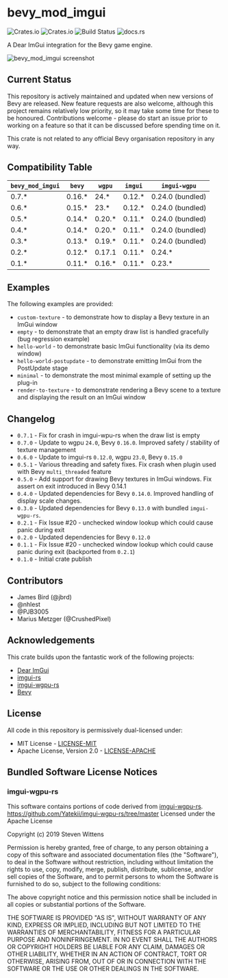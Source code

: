 # bevy_mod_imgui

![Crates.io](https://img.shields.io/crates/v/bevy_mod_imgui)
![Crates.io](https://img.shields.io/crates/l/bevy_mod_imgui)
![Build Status](https://github.com/jbrd/bevy_mod_imgui/actions/workflows/rust.yml/badge.svg)
![docs.rs](https://img.shields.io/docsrs/bevy_mod_imgui)

A Dear ImGui integration for the Bevy game engine.

![bevy_mod_imgui screenshot](media/screenshot.png)

## Current Status

This repository is actively maintained and updated when new versions of Bevy are released. New feature
requests are also welcome, although this project remains relatively low priority, so it may take some
time for these to be honoured. Contributions welcome - please do start an issue prior to working on
a feature so that it can be discussed before spending time on it.

This crate is not related to any official Bevy organisation repository in any way.

## Compatibility Table

|`bevy_mod_imgui`|`bevy`  |`wgpu`  |`imgui` |`imgui-wgpu`      |
|----------------|--------|--------|--------|------------------|
| 0.7.*          | 0.16.* | 24.*   | 0.12.* | 0.24.0 (bundled) |
| 0.6.*          | 0.15.* | 23.*   | 0.12.* | 0.24.0 (bundled) |
| 0.5.*          | 0.14.* | 0.20.* | 0.11.* | 0.24.0 (bundled) |
| 0.4.*          | 0.14.* | 0.20.* | 0.11.* | 0.24.0 (bundled) |
| 0.3.*          | 0.13.* | 0.19.* | 0.11.* | 0.24.0 (bundled) |
| 0.2.*          | 0.12.* | 0.17.1 | 0.11.* | 0.24.*           |
| 0.1.*          | 0.11.* | 0.16.* | 0.11.* | 0.23.*           |

## Examples

The following examples are provided:

* `custom-texture` - to demonstrate how to display a Bevy texture in an ImGui window
* `empty` - to demonstrate that an empty draw list is handled gracefully (bug regression example)
* `hello-world` - to demonstrate basic ImGui functionality (via its demo window)
* `hello-world-postupdate` - to demonstrate emitting ImGui from the PostUpdate stage
* `minimal` - to demonstrate the most minimal example of setting up the plug-in
* `render-to-texture` - to demonstrate rendering a Bevy scene to a texture and displaying the result on an ImGui window


## Changelog

* `0.7.1` - Fix for crash in imgui-wpu-rs when the draw list is empty
* `0.7.0` - Update to wgpu `24.0`, Bevy `0.16.0`. Improved safety / stability of texture management
* `0.6.0` - Update to imgui-rs `0.12.0`, wgpu `23.0`, Bevy `0.15.0`
* `0.5.1` - Various threading and safety fixes. Fix crash when plugin used with Bevy `multi_threaded` feature
* `0.5.0` - Add support for drawing Bevy textures in ImGui windows. Fix assert on exit introduced in Bevy 0.14.1
* `0.4.0` - Updated dependencies for Bevy `0.14.0`. Improved handling of display scale changes.
* `0.3.0` - Updated dependencies for Bevy `0.13.0` with bundled `imgui-wgpu-rs`.
* `0.2.1` - Fix Issue #20 - unchecked window lookup which could cause panic during exit
* `0.2.0` - Updated dependencies for Bevy `0.12.0`
* `0.1.1` - Fix Issue #20 - unchecked window lookup which could cause panic during exit (backported from `0.2.1`)
* `0.1.0` - Initial crate publish

## Contributors

* James Bird (@jbrd)
* @nhlest
* @PJB3005
* Marius Metzger (@CrushedPixel)

## Acknowledgements

This crate builds upon the fantastic work of the following projects:

  * [Dear ImGui](https://github.com/ocornut/imgui)
  * [imgui-rs](https://github.com/imgui-rs/imgui-rs)
  * [imgui-wgpu-rs](https://github.com/Yatekii/imgui-wgpu-rs)
  * [Bevy](https://github.com/bevyengine/bevy)

## License

All code in this repository is permissively dual-licensed under:

* MIT License - [LICENSE-MIT](LICENSE-MIT)
* Apache License, Version 2.0 - [LICENSE-APACHE](LICENSE-APACHE)

## Bundled Software License Notices

### imgui-wgpu-rs

This software contains portions of code derived from [imgui-wgpu-rs](https://github.com/Yatekii/imgui-wgpu-rs/tree/master).
https://github.com/Yatekii/imgui-wgpu-rs/tree/master
Licensed under the Apache License

Copyright (c) 2019 Steven Wittens

Permission is hereby granted, free of charge, to any person obtaining a copy of this software and associated documentation files (the "Software"), to deal in the Software without restriction, including without limitation the rights to use, copy, modify, merge, publish, distribute, sublicense, and/or sell copies of the Software, and to permit persons to whom the Software is furnished to do so, subject to the following conditions:

The above copyright notice and this permission notice shall be included in all copies or substantial portions of the Software.

THE SOFTWARE IS PROVIDED "AS IS", WITHOUT WARRANTY OF ANY KIND, EXPRESS OR IMPLIED, INCLUDING BUT NOT LIMITED TO THE WARRANTIES OF MERCHANTABILITY, FITNESS FOR A PARTICULAR PURPOSE AND NONINFRINGEMENT. IN NO EVENT SHALL THE AUTHORS OR COPYRIGHT HOLDERS BE LIABLE FOR ANY CLAIM, DAMAGES OR OTHER LIABILITY, WHETHER IN AN ACTION OF CONTRACT, TORT OR OTHERWISE, ARISING FROM, OUT OF OR IN CONNECTION WITH THE SOFTWARE OR THE USE OR OTHER DEALINGS IN THE SOFTWARE.